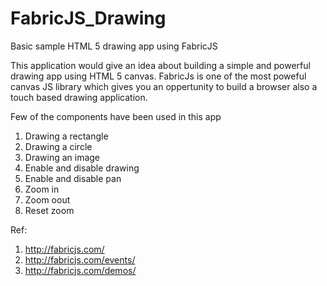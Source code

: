 FabricJS_Drawing
================

Basic sample HTML 5 drawing app using FabricJS

This application would give an idea about building a simple and powerful drawing app using HTML 5 canvas.
FabricJs is one of the most poweful canvas JS library which gives you an oppertunity to build a browser also a touch based 
drawing application.

Few of the components have been used in this app
1) Drawing a rectangle
2) Drawing a circle
3) Drawing an image
4) Enable and disable drawing
5) Enable and disable pan
6) Zoom in
7) Zoom oout
8) Reset zoom

Ref:

1) http://fabricjs.com/
2) http://fabricjs.com/events/
3) http://fabricjs.com/demos/


